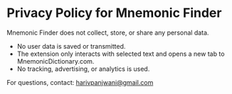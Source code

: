 # Privacy Policy for Mnemonic Finder

Mnemonic Finder does not collect, store, or share any personal data.

- No user data is saved or transmitted.
- The extension only interacts with selected text and opens a new tab to MnemonicDictionary.com.
- No tracking, advertising, or analytics is used.

For questions, contact: harivpanjwani@gmail.com
